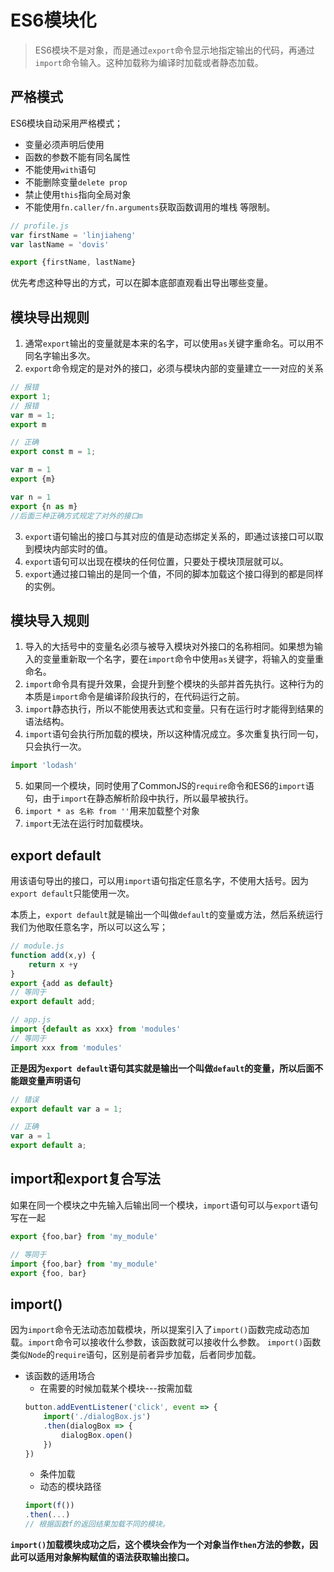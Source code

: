 # ES6模块化
> ES6模块不是对象，而是通过`export`命令显示地指定输出的代码，再通过`import`命令输入。这种加载称为编译时加载或者静态加载。

## 严格模式
ES6模块自动采用严格模式；
- 变量必须声明后使用
- 函数的参数不能有同名属性
- 不能使用`with`语句
- 不能删除变量`delete prop`
- 禁止使用`this`指向全局对象
- 不能使用`fn.caller/fn.arguments`获取函数调用的堆栈
等限制。

```js
// profile.js
var firstName = 'linjiaheng'
var lastName = 'dovis'

export {firstName, lastName}
```
优先考虑这种导出的方式，可以在脚本底部直观看出导出哪些变量。

## 模块导出规则
1. 通常`export`输出的变量就是本来的名字，可以使用`as`关键字重命名。可以用不同名字输出多次。
2. `export`命令规定的是对外的接口，必须与模块内部的变量建立一一对应的关系
```js
// 报错
export 1;
// 报错
var m = 1;
export m

// 正确
export const m = 1;

var m = 1
export {m}

var n = 1
export {n as m}
//后面三种正确方式规定了对外的接口m
```
3. `export`语句输出的接口与其对应的值是动态绑定关系的，即通过该接口可以取到模块内部实时的值。
4. `export`语句可以出现在模块的任何位置，只要处于模块顶层就可以。
5. `export`通过接口输出的是同一个值，不同的脚本加载这个接口得到的都是同样的实例。

## 模块导入规则
1. 导入的大括号中的变量名必须与被导入模块对外接口的名称相同。如果想为输入的变量重新取一个名字，要在`import`命令中使用`as`关键字，将输入的变量重命名。
2. `import`命令具有提升效果，会提升到整个模块的头部并首先执行。这种行为的本质是`import`命令是编译阶段执行的，在代码运行之前。
3. `import`静态执行，所以不能使用表达式和变量。只有在运行时才能得到结果的语法结构。
4. `import`语句会执行所加载的模块，所以这种情况成立。多次重复执行同一句，只会执行一次。
```js
import 'lodash'
```
5. 如果同一个模块，同时使用了CommonJS的`require`命令和ES6的`import`语句，由于`import`在静态解析阶段中执行，所以最早被执行。
6. `import * as 名称 from ''`用来加载整个对象
7. `import`无法在运行时加载模块。

## export default
用该语句导出的接口，可以用`import`语句指定任意名字，不使用大括号。因为`export default`只能使用一次。

本质上，`export default`就是输出一个叫做`default`的变量或方法，然后系统运行我们为他取任意名字，所以可以这么写；
```js
// module.js
function add(x,y) {
    return x +y
}
export {add as default}
// 等同于
export default add;

// app.js
import {default as xxx} from 'modules'
// 等同于
import xxx from 'modules'
```
**正是因为`export default`语句其实就是输出一个叫做`default`的变量，所以后面不能跟变量声明语句**
```js
// 错误
export default var a = 1;

// 正确
var a = 1
export default a;
```

## import和export复合写法
如果在同一个模块之中先输入后输出同一个模块，`import`语句可以与`export`语句写在一起
```js
export {foo,bar} from 'my_module'

// 等同于
import {foo,bar} from 'my_module'
export {foo, bar}
```

## import()
因为`import`命令无法动态加载模块，所以提案引入了`import()`函数完成动态加载。`import`命令可以接收什么参数，该函数就可以接收什么参数。
`import()`函数类似`Node`的`require`语句，区别是前者异步加载，后者同步加载。

+ 该函数的适用场合
    - 在需要的时候加载某个模块---按需加载
    ```js
    button.addEventListener('click', event => {
        import('./dialogBox.js')
        .then(dialogBox => {
            dialogBox.open()
        })
    })
    ```
    - 条件加载
    - 动态的模块路径
    ```js
    import(f())
    .then(...)
    // 根据函数f的返回结果加载不同的模块。
    ```

**`import()`加载模块成功之后，这个模块会作为一个对象当作`then`方法的参数，因此可以适用对象解构赋值的语法获取输出接口。**